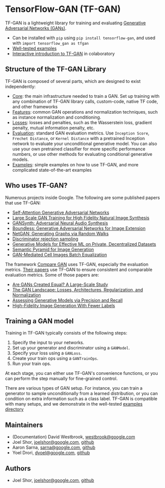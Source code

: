 # TensorFlow-GAN (TF-GAN)

TF-GAN is a lightweight library for training and evaluating [Generative
Adversarial Networks (GANs)](https://arxiv.org/abs/1406.2661).


* Can be installed with `pip` using `pip install tensorflow-gan`, and used
with `import tensorflow_gan as tfgan`
* [Well-tested examples](https://github.com/tensorflow/gan/tree/master/tensorflow_gan/examples/)
* [Interactive introduction to TF-GAN](https://github.com/tensorflow/gan/blob/master/tensorflow_gan/examples/colab_notebooks/tfgan_tutorial.ipynb) in colaboratory

## Structure of the TF-GAN Library

TF-GAN is composed of several parts, which are designed to exist independently:

*   [Core](https://github.com/tensorflow/gan/tree/master/tensorflow_gan/python/train.py):
    the main infrastructure needed to train a GAN. Set up training with
    any combination of TF-GAN library calls, custom-code, native TF code, and other frameworks
*   [Features](https://github.com/tensorflow/gan/tree/master/tensorflow_gan/python/features/):
    common GAN operations and
    normalization techniques, such as instance normalization and conditioning.
*   [Losses](https://github.com/tensorflow/gan/tree/master/tensorflow_gan/python/losses/):
    losses and
    penalties, such as the Wasserstein loss, gradient penalty, mutual
    information penalty, etc.
*   [Evaluation](https://github.com/tensorflow/gan/tree/master/tensorflow_gan/python/eval/):
    standard GAN evaluation metrics.
    Use `Inception Score`, `Frechet Distance`, or `Kernel Distance` with a
    pretrained Inception network to evaluate your unconditional generative
    model. You can also use your own pretrained classifier for more specific
    performance numbers, or use other methods for evaluating conditional
    generative models.
*   [Examples](https://github.com/tensorflow/gan/tree/master/tensorflow_gan/):
    simple examples on how to use TF-GAN, and more complicated state-of-the-art examples

## Who uses TF-GAN?

Numerous projects inside Google. The following are some published papers that use TF-GAN:

*   [Self-Attention Generative Adversarial Networks](https://arxiv.org/abs/1805.08318)
*   [Large Scale GAN Training for High Fidelity Natural Image Synthesis](https://arxiv.org/abs/1809.11096)
*   [GANSynth: Adversarial Neural Audio Synthesis](https://arxiv.org/abs/1902.08710)
*   [Boundless: Generative Adversarial Networks for Image Extension](http://arxiv.org/abs/1908.07007)
*   [NetGAN: Generating Graphs via Random Walks](https://arxiv.org/abs/1803.00816)
*   [Discriminator rejection sampling](https://arxiv.org/abs/1810.06758)
*   [Generative Models for Effective ML on Private, Decentralized Datasets](https://arxiv.org/pdf/1911.06679.pdf)
*   [Semantic Pyramid for Image Generation](https://arxiv.org/abs/2003.06221)
*   [GAN-Mediated Cell Images Batch Equalization](https://www.biorxiv.org/content/10.1101/2020.02.07.939215v1.full)

The framework [Compare GAN](https://github.com/google/compare_gan) uses TF-GAN,
especially the evaluation metrics. [Their papers](https://github.com/google/compare_gan#compare-gan)
use TF-GAN to ensure consistent and comparable evaluation metrics.
Some of those papers are:

*   [Are GANs Created Equal? A Large-Scale Study](https://arxiv.org/abs/1711.10337)
*   [The GAN Landscape: Losses, Architectures, Regularization, and Normalization](https://arxiv.org/abs/1807.04720)
*   [Assessing Generative Models via Precision and Recall](https://arxiv.org/abs/1806.00035)
*   [High-Fidelity Image Generation With Fewer Labels](https://arxiv.org/abs/1903.02271)

## Training a GAN model

Training in TF-GAN typically consists of the following steps:

1. Specify the input to your networks.
1. Set up your generator and discriminator using a `GANModel`.
1. Specify your loss using a `GANLoss`.
1. Create your train ops using a `GANTrainOps`.
1. Run your train ops.

At each stage, you can either use TF-GAN's convenience functions, or you can
perform the step manually for fine-grained control.

There are various types of GAN setup. For instance, you can train a generator
to sample unconditionally from a learned distribution, or you can condition on
extra information such as a class label. TF-GAN is compatible with many setups,
and we demonstrate in the well-tested [examples directory](https://github.com/tensorflow/gan/tree/master/tensorflow_gan/examples/)


## Maintainers

* (Documentation) David Westbrook, westbrook@google.com
* Joel Shor, joelshor@google.com, [github](https://github.com/joel-shor)
* Aaron Sarna, sarna@google.com, [github](https://github.com/aaronsarna)
* Yoel Drori, dyoel@google.com, [github](https://github.com/yoeldr)

## Authors
* Joel Shor, joelshor@google.com, [github](https://github.com/joel-shor)
